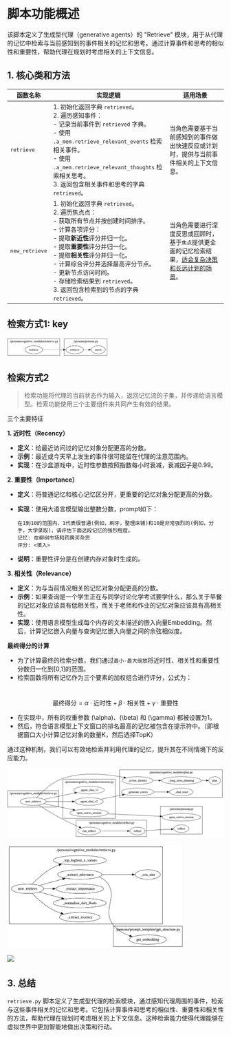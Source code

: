 # 脚本功能概述

该脚本定义了生成型代理（generative agents）的 "Retrieve" 模块，用于从代理的记忆中检索与当前感知到的事件相关的记忆和思考。通过计算事件和思考的相似性和重要性，帮助代理在规划时考虑相关的上下文信息。

## 1. 核心类和方法

| 函数名称       | 实现逻辑                                                     | 适用场景                                                     |
| -------------- | ------------------------------------------------------------ | ------------------------------------------------------------ |
| `retrieve`     | 1. 初始化返回字典 `retrieved`。<br> 2. 遍历感知事件：<br> - 记录当前事件到 `retrieved` 字典。<br> - 使用 `.a_mem.retrieve_relevant_events` 检索相关事件。<br> - 使用 `.a_mem.retrieve_relevant_thoughts` 检索相关思考。<br> 3. 返回包含相关事件和思考的字典 `retrieved`。 | 当角色需要基于当前感知到的事件做出快速反应或计划时，提供与当前事件相关的上下文信息。 |
| `new_retrieve` | 1. 初始化返回字典 `retrieved`。<br> 2. 遍历焦点点：<br> - 获取所有节点并按创建时间排序。<br> - 计算各项评分：<br> - 提取**新近性**评分并归一化。<br> - 提取**重要性**评分并归一化。<br> - 提取**相关性**评分并归一化。<br> - 计算综合评分并选择最高评分节点。<br> - 更新节点访问时间。<br> - 存储检索结果到 `retrieved`。<br> 3. 返回包含检索到的节点的字典 `retrieved`。 | 当角色需要进行深度反思或回顾时，基于`焦点`提供更全面的记忆检索结果，<u>适合复杂决策和长远计划的场景</u>。 |

## 检索方式1: key 

<img src=".fig/2_Retrieve.asset/image-25670730234114665.png" alt="image-25670730234114665" style="zoom:23%;" />

## 检索方式2

> 检索功能将代理的当前状态作为输入，返回记忆流的子集，并传递给语言模型。检索功能使用三个主要组件来共同产生有效的结果。

三个主要特征

**1. 近时性（Recency）**

- **定义**：给最近访问过的记忆对象分配更高的分数。
- **示例**：最近或今天早上发生的事件很可能留在代理的注意范围内。
- **实现**：在沙盒游戏中，近时性参数按照指数每小时衰减，衰减因子是0.99。

**2. 重要性（Importance）**

- **定义**：将普通记忆和核心记忆区分开，更重要的记忆对象分配更高的分数。
- **实现**：使用大语言模型输出整数分数，prompt如下：
  
  ```
  在1到10的范围内，1代表很普通(例如，刷牙，整理床铺)和10是非常强烈的(例如，分手，大学录取)，请评估下面这段记忆的强烈程度。
  记忆: 在柳树市场和药房买杂货
  评分: <填入>
  ```
- **说明**：重要性评分是在创建内存对象时生成的。

**3. 相关性（Relevance）**

- **定义**：为与当前情况相关的记忆对象分配更高的分数。
- **示例**：如果查询是一个学生正在与同学讨论化学考试要学什么，那么关于早餐的记忆对象应该具有低相关性，而关于老师和作业的记忆对象应该具有高相关性。
- **实现**：使用语言模型生成每个内存的文本描述的嵌入向量Embedding。然后，计算记忆嵌入向量与查询记忆嵌入向量之间的余弦相似度。

**最终得分的计算**

- 为了计算最终的检索分数，我们通过`最小-最大缩放`将近时性、相关性和重要性分数归一化到[0,1]的范围。
- 检索函数将所有记忆作为三个要素的加权组合进行评分，公式为：

​	$$ \text{最终得分} = \alpha \cdot \text{近时性} + \beta \cdot \text{相关性} + \gamma \cdot \text{重要性} $$

- 在实现中，所有的权重参数 \(\alpha\)、\(\beta\) 和 \(\gamma\) 都被设置为1。
- 然后，符合语言模型上下文窗口的排名最高的记忆被包含在提示符中。（即根据窗口大小计算记忆对象的数量K，然后选择TopK）



通过这种机制，我们可以有效地检索并利用代理的记忆，提升其在不同情境下的反应能力。

![image-25670730233519700](.fig/2_Retrieve.asset/new_retrieve_income.png)

<img src=".fig/Retrieve.asset/new_retrieve_outcome.png" alt="image-25670730132246487" style="zoom:40%;" />

![](https://pic1.zhimg.com/80/v2-94b8a4a48c6ee2f5e0343a057cf60dc4_720w.webp)



## 3. 总结

`retrieve.py` 脚本定义了生成型代理的检索模块，通过感知代理周围的事件，检索与这些事件相关的记忆和思考。它包括计算事件和思考的相似性、重要性和相关性的方法，帮助代理在规划时考虑相关的上下文信息。这种检索能力使得代理能够在虚拟世界中更加智能地做出决策和行动。
